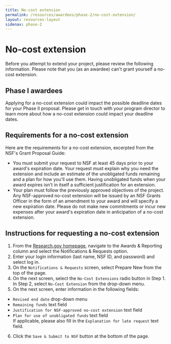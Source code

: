 ```yaml
---
title: No-cost extension
permalink: /resources/awardees/phase-2/no-cost-extension/
layout: resources-layout
sidenav: phase-2
---
```



# No-cost extension

Before you attempt to extend your project, please review the following information. Please note that you (as an awardee) can't grant yourself a no-cost extension.

## Phase I awardees
Applying for a no-cost extension could impact the possible deadline dates for your Phase II proposal. Please get in touch with your program director to learn more about how a no-cost extension could impact your deadline dates.


## Requirements for a no-cost extension
Here are the requirements for a no-cost extension, excerpted from the NSF's Grant Proposal Guide:

- You must submit your request to NSF at least 45 days prior to your award's expiration date. Your request must explain why you need the extension and include an estimate of the unobligated funds remaining and a plan for how you'll use them. Having unobligated funds when your award expires isn't in itself a sufficient justification for an extension.
- Your plan must follow the previously approved objectives of the project. Any NSF-approved no-cost extension will be issued by an NSF Grants Officer in the form of an amendment to your award and will specify a new expiration date. Please do not make new commitments or incur new expenses after your award's expiration date in anticipation of a no-cost extension.

## Instructions for requesting a no-cost extension
1. From the [Research.gov homepage](https://www.research.gov), navigate to the Awards & Reporting column and select the Notifications & Requests option.
2. Enter your login information (last name, NSF ID, and password) and select log in.
3. On the `Notifications & Requests` screen, select Prepare New from the top of the page.
4. On the next screen, select the `No-Cost Extensions` radio button in Step 1. In Step 2, select `No-Cost Extension` from the drop-down menu.
5. On the next screen, enter information in the following fields:
- `Revised end date` drop-down menu
- `Remaining funds` text field
- `Justification for NSF-approved no-cost extension` text field
- `Plan for use of unobligated funds` text field  
If applicable, please also fill in the `Explanation for late request` text field.  
6. Click the `Save & Submit to NSF` button at the bottom of the page.
